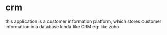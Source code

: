 # crm
 this application is a customer information platform, which stores customer information in a database kinda like CRM eg: like zoho
